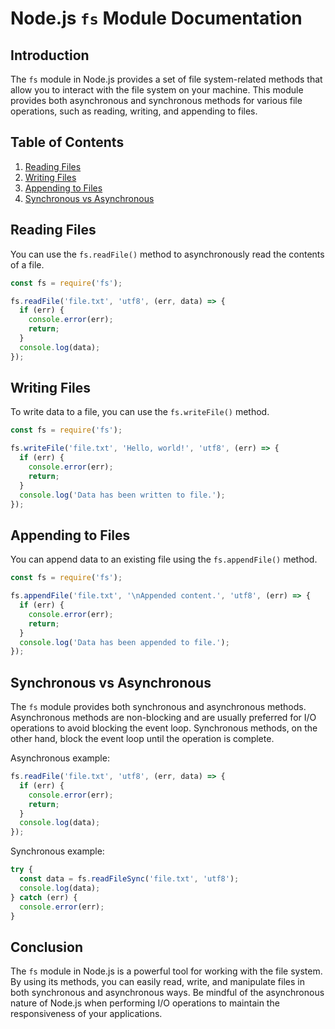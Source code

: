 

# Node.js `fs` Module Documentation

## Introduction
The `fs` module in Node.js provides a set of file system-related methods that allow you to interact with the file system on your machine. This module provides both asynchronous and synchronous methods for various file operations, such as reading, writing, and appending to files.

## Table of Contents
1. [Reading Files](#reading-files)
2. [Writing Files](#writing-files)
3. [Appending to Files](#appending-to-files)
4. [Synchronous vs Asynchronous](#synchronous-vs-asynchronous)

## Reading Files
You can use the `fs.readFile()` method to asynchronously read the contents of a file.

```javascript
const fs = require('fs');

fs.readFile('file.txt', 'utf8', (err, data) => {
  if (err) {
    console.error(err);
    return;
  }
  console.log(data);
});
```

## Writing Files
To write data to a file, you can use the `fs.writeFile()` method.

```javascript
const fs = require('fs');

fs.writeFile('file.txt', 'Hello, world!', 'utf8', (err) => {
  if (err) {
    console.error(err);
    return;
  }
  console.log('Data has been written to file.');
});
```

## Appending to Files
You can append data to an existing file using the `fs.appendFile()` method.

```javascript
const fs = require('fs');

fs.appendFile('file.txt', '\nAppended content.', 'utf8', (err) => {
  if (err) {
    console.error(err);
    return;
  }
  console.log('Data has been appended to file.');
});
```

## Synchronous vs Asynchronous
The `fs` module provides both synchronous and asynchronous methods. Asynchronous methods are non-blocking and are usually preferred for I/O operations to avoid blocking the event loop. Synchronous methods, on the other hand, block the event loop until the operation is complete.

Asynchronous example:
```javascript
fs.readFile('file.txt', 'utf8', (err, data) => {
  if (err) {
    console.error(err);
    return;
  }
  console.log(data);
});
```

Synchronous example:
```javascript
try {
  const data = fs.readFileSync('file.txt', 'utf8');
  console.log(data);
} catch (err) {
  console.error(err);
}
```

## Conclusion
The `fs` module in Node.js is a powerful tool for working with the file system. By using its methods, you can easily read, write, and manipulate files in both synchronous and asynchronous ways. Be mindful of the asynchronous nature of Node.js when performing I/O operations to maintain the responsiveness of your applications.
